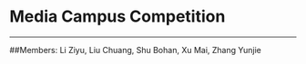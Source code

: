# Media Campus Competition
-------
##Members: Li Ziyu, Liu Chuang, Shu Bohan, Xu Mai, Zhang Yunjie 
